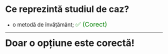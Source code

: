 # Ce reprezintă studiul de caz?

- <span style="font-size: larger;">o metodă de învățământ; <span style="color: green; font-size: larger;">✅ (Corect)</span></span>

---

<span style="font-size: 30px; font-weight: bold;">**Doar o opțiune este corectă!**</span>